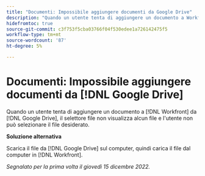 ```yaml
---
title: "Documenti: Impossibile aggiungere documenti da Google Drive"
description: "Quando un utente tenta di aggiungere un documento a Workfront da Google Drive, il selettore di file non visualizza alcun file e l'utente non può selezionare il file desiderato."
hidefromtoc: true
source-git-commit: c3f753f5cba03766f04f530edee1a726142475f5
workflow-type: tm+mt
source-wordcount: '87'
ht-degree: 5%

---
```



# Documenti: Impossibile aggiungere documenti da [!DNL Google Drive]

<!--On WF and WFP TOCs-->

Quando un utente tenta di aggiungere un documento a [!DNL Workfront] da [!DNL Google Drive], il selettore file non visualizza alcun file e l&#39;utente non può selezionare il file desiderato.

**Soluzione alternativa**

Scarica il file da [!DNL Google Drive] sul computer, quindi carica il file dal computer in [!DNL Workfront].

_Segnalato per la prima volta il giovedì 15 dicembre 2022._

